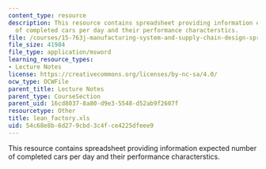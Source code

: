 ```yaml
---
content_type: resource
description: This resource contains spreadsheet providing information expected number
  of completed cars per day and their performance characterstics.
file: /courses/15-763j-manufacturing-system-and-supply-chain-design-spring-2005/54c68e8b6d279cbd3c4fce4225dfeee9_lean_factory.xls
file_size: 41984
file_type: application/msword
learning_resource_types:
- Lecture Notes
license: https://creativecommons.org/licenses/by-nc-sa/4.0/
ocw_type: OCWFile
parent_title: Lecture Notes
parent_type: CourseSection
parent_uid: 16cd8037-8a80-d9e3-5548-d52ab9f2607f
resourcetype: Other
title: lean_factory.xls
uid: 54c68e8b-6d27-9cbd-3c4f-ce4225dfeee9
---
```

This resource contains spreadsheet providing information expected number of completed cars per day and their performance characterstics.